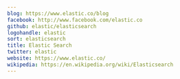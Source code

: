 ```yaml
---
blog: https://www.elastic.co/blog
facebook: http://www.facebook.com/elastic.co
github: elastic/elasticsearch
logohandle: elastic
sort: elasticsearch
title: Elastic Search
twitter: elastic
website: https://www.elastic.co/
wikipedia: https://en.wikipedia.org/wiki/Elasticsearch
---
```

